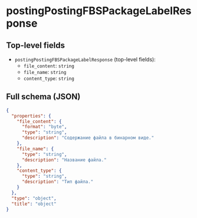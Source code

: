 # postingPostingFBSPackageLabelResponse

## Top-level fields
- `postingPostingFBSPackageLabelResponse` (top-level fields):
  - `file_content`: `string`
  - `file_name`: `string`
  - `content_type`: `string`

## Full schema (JSON)
```json
{
  "properties": {
    "file_content": {
      "format": "byte",
      "type": "string",
      "description": "Содержание файла в бинарном виде."
    },
    "file_name": {
      "type": "string",
      "description": "Название файла."
    },
    "content_type": {
      "type": "string",
      "description": "Тип файла."
    }
  },
  "type": "object",
  "title": "object"
}
```
